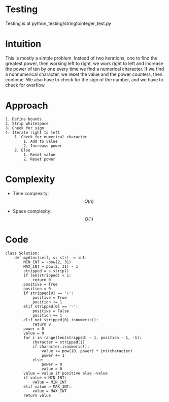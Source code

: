 # Testing
Testing is at python_testing/stringtointeger_test.py

# Intuition
This is mostly a simple problem. Instead of two iterations, one to find the greatest power, then working left to right, we work right to left and increase the power of ten by one every time we find a numerical character. If we find a nonnumerical character, we reset the value and the power counters, then continue. We also have to check for the sign of the number, and we have to check for overflow.

# Approach
    1. Define bounds
    2. Strip whitespace
    3. Check for sign
    4. Iterate right to left
        1. Check for numerical character
            1. Add to value
            2. Increase power
        2. Else
            1. Reset value
            2. Reset power

# Complexity
- Time complexity: $$O(n)$$

- Space complexity: $$O(1)$$

# Code
```
class Solution:
    def myAtoi(self, s: str) -> int:
        MIN_INT = -pow(2, 31)
        MAX_INT = pow(2, 31) - 1
        stripped = s.strip()
        if len(stripped) < 1:
            return 0
        positive = True
        position = 0
        if stripped[0] == '+':
            positive = True
            position += 1
        elif stripped[0] == '-':
            positive = False
            position += 1
        elif not stripped[0].isnumeric():
            return 0
        power = 0
        value = 0
        for i in range(len(stripped) - 1, position - 1, -1):
            character = stripped[i]
            if character.isnumeric():
                value += pow(10, power) * int(character)
                power += 1
            else:
                power = 0
                value = 0
        value = value if positive else -value
        if value < MIN_INT:
            value = MIN_INT
        elif value > MAX_INT:
            value = MAX_INT
        return value
```